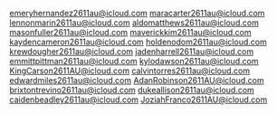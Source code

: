emeryhernandez2611au@icloud.com
maracarter2611au@icloud.com
lennonmarin2611au@icloud.com
aldomatthews2611au@icloud.com
masonfuller2611au@icloud.com
maverickkim2611au@icloud.com
kaydencameron2611au@icloud.com
holdenodom2611au@icloud.com
krewdougher2611au@icloud.com
jadenharrell2611au@icloud.com
emmittpittman2611au@icloud.com
kylodawson2611au@icloud.com
KingCarson2611AU@icloud.com
calvintorres2611au@icloud.com
edwardmiles2611au@icloud.com
AdanRobinson2611AU@icloud.com
brixtontrevino2611au@icloud.com
dukeallison2611au@icloud.com
caidenbeadley2611au@icloud.com
JoziahFranco2611AU@icloud.com
